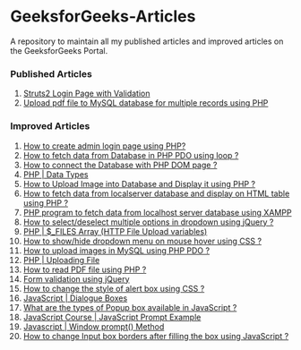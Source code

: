 # GeeksforGeeks-Articles
A repository to maintain all my published articles and improved articles on the GeeksforGeeks Portal.

### Published Articles
1. [Struts2 Login Page with Validation](https://www.geeksforgeeks.org/struts2-login-page-with-validation/)
2. [Upload pdf file to MySQL database for multiple records using PHP](https://www.geeksforgeeks.org/upload-pdf-file-to-mysql-database-for-multiple-records-using-php/)

### Improved Articles
1. [How to create admin login page using PHP?](https://www.geeksforgeeks.org/how-to-create-admin-login-page-using-php/)
2. [How to fetch data from Database in PHP PDO using loop ?](https://www.geeksforgeeks.org/how-to-fetch-data-from-database-in-php-pdo-using-loop/)
3. [How to connect the Database with PHP DOM page ?](https://www.geeksforgeeks.org/how-to-connect-the-database-with-php-dom-page/)
4. [PHP | Data Types ](https://www.geeksforgeeks.org/php-data-types/)
5. [How to Upload Image into Database and Display it using PHP ?](https://www.geeksforgeeks.org/how-to-upload-image-into-database-and-display-it-using-php/)
6. [How to fetch data from localserver database and display on HTML table using PHP ?](https://www.geeksforgeeks.org/how-to-fetch-data-from-localserver-database-and-display-on-html-table-using-php/)
7. [PHP program to fetch data from localhost server database using XAMPP](https://www.geeksforgeeks.org/php-program-fetch-data-localhost-server-database-using-xampp/)
8. [How to select/deselect multiple options in dropdown using jQuery ?](https://www.geeksforgeeks.org/how-to-select-deselect-multiple-options-in-dropdown-using-jquery/)
9. [PHP | $_FILES Array (HTTP File Upload variables)](https://www.geeksforgeeks.org/php-_files-array-http-file-upload-variables/)
10. [How to show/hide dropdown menu on mouse hover using CSS ?](https://www.geeksforgeeks.org/how-to-show-hide-dropdown-menu-on-mouse-hover-using-css/)
11. [How to upload images in MySQL using PHP PDO ?](https://www.geeksforgeeks.org/how-to-upload-images-in-mysql-using-php-pdo/)
12. [PHP | Uploading File](https://www.geeksforgeeks.org/php-uploading-file/)
13. [How to read PDF file using PHP ? ](https://www.geeksforgeeks.org/how-to-read-pdf-file-using-php/)
14. [Form validation using jQuery](https://www.geeksforgeeks.org/form-validation-using-jquery/)
15. [How to change the style of alert box using CSS ?](https://www.geeksforgeeks.org/how-to-change-the-style-of-alert-box-using-css/)
16. [JavaScript | Dialogue Boxes](https://www.geeksforgeeks.org/javascript-dialogue-boxes/)
17. [What are the types of Popup box available in JavaScript ?](https://www.geeksforgeeks.org/what-are-the-types-of-popup-box-available-in-javascript/)
18. [JavaScript Course | JavaScript Prompt Example](https://www.geeksforgeeks.org/javascript-course-javascript-prompt-example/)
19. [Javascript | Window prompt() Method]()
20. [How to change Input box borders after filling the box using JavaScript ?]()
